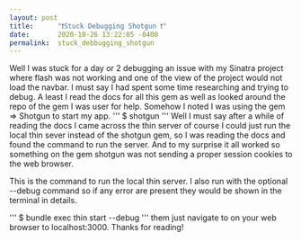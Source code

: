 ```yaml
---
layout: post
title:      "❗️Stuck Debugging Shotgun ❗️"
date:       2020-10-26 13:22:05 -0400
permalink:  stuck_debbugging_shotgun
---
```



Well I was stuck for a day or 2 debugging an issue with my Sinatra project where flash was not working and one of the view of the project would not load the navbar. I must say I had spent some time researching and trying to debug. A least I read the docs for all this gem as well as looked around the repo of the gem I was user for help. Somehow I noted I was using the gem ⇒ Shotgun to start my app.
'''
$ shotgun
'''
Well I must say after a while of reading the docs I came across the thin server of course I could just run the local thin sever instead of the shotgun gem, so I was reading the docs and found the command to run the server.
And to my surprise it all worked so something on the gem shotgun was not sending a proper session cookies to the web browser.

This is the command to run the local thin server. I also run with the optional --debug command so if any error are present they would be shown in the terminal in details.

'''
$ bundle exec thin start --debug
'''
them just navigate to on your web browser to localhost:3000.
Thanks for reading!
